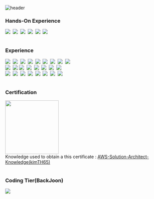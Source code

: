![header](https://capsule-render.vercel.app/api?type=waving&color=10:000080,100:FFFFF3&height=150&fontAlign=15&rotate=0&fontAlignY=30&descAlign=70&text=TaeHoon%20Kim&fontSize=30&fontColor=F6F6FF)
<div align="left" > 
<h3>Hands-On Experience</h3>
  <img src="https://img.shields.io/badge/ios-000000?style=flat-square&logo=apple&logoColor=white"/>&nbsp
  <img src="https://img.shields.io/badge/Swift-F05138?style=flat-square&logo=Swift&logoColor=white"/>&nbsp 
  <img src="https://img.shields.io/badge/Andorid-3DDC84?style=flat-square&logo=Android&logoColor=white"/>&nbsp 
  <img src="https://img.shields.io/badge/Kotlin-7F52FF?style=flat-square&logo=Kotlin&logoColor=white"/>&nbsp
  <img src="https://img.shields.io/badge/Oracle-F80000?style=flat-square&logo=Oracle&logoColor=white"/>&nbsp
  <img src="https://img.shields.io/badge/Seasar2-005394?style=flat-square&logo=JSP&logoColor=white"/>&nbsp   
</div>

#

<div align="left" > 
<h3>Experience</h3>
  <img src="https://img.shields.io/badge/Java-007396?style=flat-square&&logo=OpenJDK&logoColor=white"/>&nbsp
  <img src="https://img.shields.io/badge/Python-3776AB?style=flat-square&&logo=python&logoColor=white"/>&nbsp
  <img src="https://img.shields.io/badge/C-368CCB?style=flat-square&logo=C&logoColor=white"/>&nbsp 
  <img src="https://img.shields.io/badge/C Sharp-239120?style=flat-square&logo=C Sharp&logoColor=white"/>&nbsp 
  <img src="https://img.shields.io/badge/PHP-777BB4?style=flat-square&logo=php&logoColor=white"/>&nbsp 
  <img src="https://img.shields.io/badge/JSP-FF2D20?style=flat-square&logo=JSP&logoColor=white"/>&nbsp
  <img src="https://img.shields.io/badge/JavaScript-F7DF1E?style=flat-square&logo=JavaScript&logoColor=white"/>&nbsp 
  <img src="https://img.shields.io/badge/HTML5-E34F26?style=flat-square&logo=HTML5&logoColor=white"/>&nbsp 
  <img src="https://img.shields.io/badge/CSS3-1572B6?style=flat-square&logo=CSS3&logoColor=white"/>&nbsp 
  <br>
  <img src="https://img.shields.io/badge/Laravel-FF2D20?style=flat-square&logo=Laravel&logoColor=white"/>&nbsp 
  <img src="https://img.shields.io/badge/React-61DAFB?style=flat-square&logo=React&logoColor=black"/>
  <img src="https://img.shields.io/badge/Node.js-339933?style=flat-square&logo=Node.js&logoColor=white"/>&nbsp 
  <img src="https://img.shields.io/badge/SpringBoot-6DB33f?style=flat-square&logo=SpringBoot&logoColor=white"/>&nbsp
  <img src="https://img.shields.io/badge/Jupyter Notebook-F37626?style=flat-square&logo=Jupyter&logoColor=white"/>&nbsp 
  <img src="https://img.shields.io/badge/TensorFlow-FF6F00?style=flat-square&logo=TensorFlow&logoColor=white"/>&nbsp 
  <img src="https://img.shields.io/badge/Unity-111111?style=flat-square&logo=Unity&logoColor=white"/>&nbsp
  <img src="https://img.shields.io/badge/AWS-232F3E?style=flat-square&logo=Amazon AWS&logoColor=white"/>&nbsp
  <br>
  <img src="https://img.shields.io/badge/MySQL-4479A1?style=flat-square&logo=MySQL&logoColor=white"/>&nbsp 
  <img src="https://img.shields.io/badge/SQLite-003B57?style=flat-square&logo=SQLite&logoColor=white"/>&nbsp 
  <img src="https://img.shields.io/badge/Apache Tomcat-F8DC70?style=flat-square&logo=Apache Tomcat&logoColor=black"/>&nbsp 
  <img src="https://img.shields.io/badge/jQuery-0769AD?style=flat-square&logo=jQuery&logoColor=white"/>&nbsp 
  <img src="https://img.shields.io/badge/Bootstrap-7952B3?style=flat-square&logo=Bootstrap&logoColor=white"/>&nbsp
  <img src="https://img.shields.io/badge/Docker-2496ED?style=flat-square&logo=Docker&logoColor=white"/>&nbsp 
  <img src="https://img.shields.io/badge/VirtualBox-183A61?style=flat-square&logo=VirtualBox&logoColor=white"/>&nbsp 
  <img src="https://img.shields.io/badge/Raspberry Pi-A22846?style=flat-square&logo=Raspberry Pi&logoColor=white"/>&nbsp 
</div>

#

<h3>Certification</h3>
<div align="left">
  
  <a href="https://www.credly.com/badges/b10a75a4-9520-4849-994b-d19da8cc2ece/public_url">
    <img src="https://user-images.githubusercontent.com/59690816/172753872-df5b3d75-e4a3-4e79-9812-22a5d31d5c71.png" height="170"/>
  </a>
  <div align ="left">
    Knowledge used to obtain a this certificate : 
    <a href="https://github.com/kimTH65/AWS/tree/main"> AWS-Solution-Architect-Knowledge(kimTH65)</a>
  </div>
</div>

#

<div align="left">
  <h3>Coding Tier(BackJoon)</h3>
  <img src="http://mazassumnida.wtf/api/v2/generate_badge?boj=rlaxogns6515"> 
</div>

  


 




